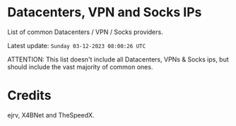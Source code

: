 # Datacenters, VPN and Socks IPs
 
List of common Datacenters / VPN / Socks providers. 

Latest update: `Sunday 03-12-2023 08:00:26 UTC` 

ATTENTION: This list doesn't include all Datacenters, VPNs & Socks ips, 
but should include the vast majority of common ones.

# Credits
ejrv, X4BNet and TheSpeedX.
